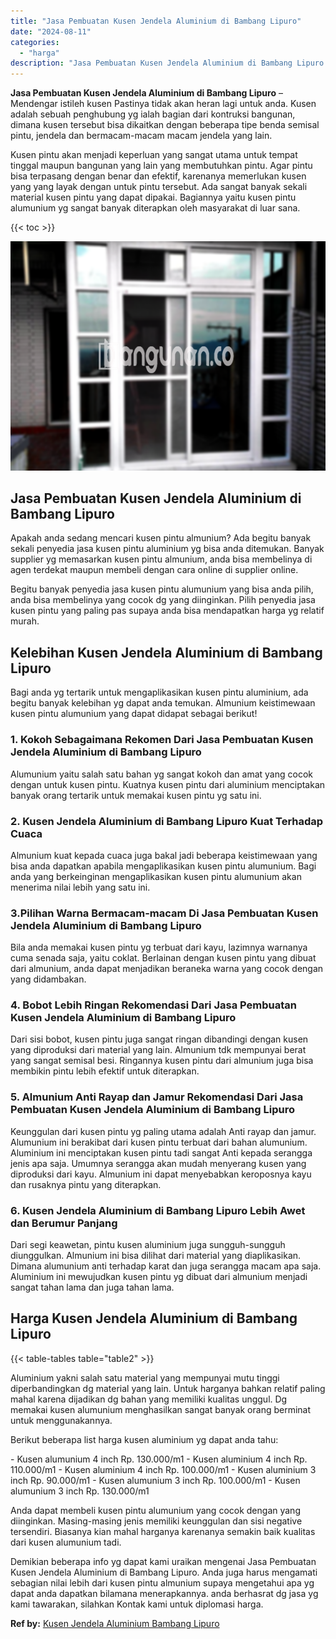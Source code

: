 ```yaml
---
title: "Jasa Pembuatan Kusen Jendela Aluminium di Bambang Lipuro"
date: "2024-08-11"
categories: 
  - "harga"
description: "Jasa Pembuatan Kusen Jendela Aluminium di Bambang Lipuro. Demikian beberapa info yg dapat kami uraikan mengenai Jasa Pembuatan Kusen Jendela Aluminium di Bam..."
---
```


**Jasa Pembuatan Kusen Jendela Aluminium di Bambang Lipuro** – Mendengar istileh kusen Pastinya tidak akan heran lagi untuk anda. Kusen adalah sebuah penghubung yg ialah bagian dari kontruksi bangunan, dimana kusen tersebut bisa dikaitkan dengan beberapa tipe benda semisal pintu, jendela dan bermacam-macam macam jendela yang lain.

Kusen pintu akan menjadi keperluan yang sangat utama untuk tempat tinggal maupun bangunan yang lain yang membutuhkan pintu. Agar pintu bisa terpasang dengan benar dan efektif, karenanya memerlukan kusen yang yang layak dengan untuk pintu tersebut. Ada sangat banyak sekali material kusen pintu yang dapat dipakai. Bagiannya yaitu kusen pintu alumunium yg sangat banyak diterapkan oleh masyarakat di luar sana.

{{< toc >}}

![Jasa Pembuatan Kusen Jendela Aluminium di Bambang Lipuro](/images/harga-kusen-jendela-alumunium-33.png)

## Jasa Pembuatan Kusen Jendela Aluminium di Bambang Lipuro

Apakah anda sedang mencari kusen pintu almunium? Ada begitu banyak sekali penyedia jasa kusen pintu aluminium yg bisa anda ditemukan. Banyak supplier yg memasarkan kusen pintu almunium, anda bisa membelinya di agen terdekat maupun membeli dengan cara online di supplier online.

Begitu banyak penyedia jasa kusen pintu alumunium yang bisa anda pilih, anda bisa membelinya yang cocok dg yang diinginkan. Pilih penyedia jasa kusen pintu yang paling pas supaya anda bisa mendapatkan harga yg relatif murah.

## Kelebihan Kusen Jendela Aluminium di Bambang Lipuro

Bagi anda yg tertarik untuk mengaplikasikan kusen pintu aluminium, ada begitu banyak kelebihan yg dapat anda temukan. Almunium keistimewaan kusen pintu alumunium yang dapat didapat sebagai berikut!

### 1\. Kokoh Sebagaimana Rekomen Dari Jasa Pembuatan Kusen Jendela Aluminium di Bambang Lipuro

Alumunium yaitu salah satu bahan yg sangat kokoh dan amat yang cocok dengan untuk kusen pintu. Kuatnya kusen pintu dari aluminium menciptakan banyak orang tertarik untuk memakai kusen pintu yg satu ini.

### 2\. Kusen Jendela Aluminium di Bambang Lipuro Kuat Terhadap Cuaca

Almunium kuat kepada cuaca juga bakal jadi beberapa keistimewaan yang bisa anda dapatkan apabila mengaplikasikan kusen pintu alumunium. Bagi anda yang berkeinginan mengaplikasikan kusen pintu alumunium akan menerima nilai lebih yang satu ini.

### 3.Pilihan Warna Bermacam-macam Di Jasa Pembuatan Kusen Jendela Aluminium di Bambang Lipuro

Bila anda memakai kusen pintu yg terbuat dari kayu, lazimnya warnanya cuma senada saja, yaitu coklat. Berlainan dengan kusen pintu yang dibuat dari almunium, anda dapat menjadikan beraneka warna yang cocok dengan yang didambakan.

### 4\. Bobot Lebih Ringan Rekomendasi Dari Jasa Pembuatan Kusen Jendela Aluminium di Bambang Lipuro

Dari sisi bobot, kusen pintu juga sangat ringan dibandingi dengan kusen yang diproduksi dari material yang lain. Almunium tdk mempunyai berat yang sangat semisal besi. Ringannya kusen pintu dari almunium juga bisa membikin pintu lebih efektif untuk diterapkan.

### 5\. Almunium Anti Rayap dan Jamur Rekomendasi Dari Jasa Pembuatan Kusen Jendela Aluminium di Bambang Lipuro

Keunggulan dari kusen pintu yg paling utama adalah Anti rayap dan jamur. Alumunium ini berakibat dari kusen pintu terbuat dari bahan alumunium. Aluminium ini menciptakan kusen pintu tadi sangat Anti kepada serangga jenis apa saja. Umumnya serangga akan mudah menyerang kusen yang diproduksi dari kayu. Almunium ini dapat menyebabkan keroposnya kayu dan rusaknya pintu yang diterapkan.

### 6\. Kusen Jendela Aluminium di Bambang Lipuro Lebih Awet dan Berumur Panjang

Dari segi keawetan, pintu kusen aluminium juga sungguh-sungguh diunggulkan. Almunium ini bisa dilihat dari material yang diaplikasikan. Dimana alumunium anti terhadap karat dan juga serangga macam apa saja. Aluminium ini mewujudkan kusen pintu yg dibuat dari almunium menjadi sangat tahan lama dan juga tahan lama.

## Harga Kusen Jendela Aluminium di Bambang Lipuro

{{< table-tables table="table2" >}}

Aluminium yakni salah satu material yang mempunyai mutu tinggi diperbandingkan dg material yang lain. Untuk harganya bahkan relatif paling mahal karena dijadikan dg bahan yang memiliki kualitas unggul. Dg memakai kusen alumunium menghasilkan sangat banyak orang berminat untuk menggunakannya.

Berikut beberapa list harga kusen aluminium yg dapat anda tahu:

\- Kusen alumunium 4 inch Rp. 130.000/m1 - Kusen aluminium 4 inch Rp. 110.000/m1 - Kusen aluminium 4 inch Rp. 100.000/m1 - Kusen aluminium 3 inch Rp. 90.000/m1 - Kusen alumunium 3 inch Rp. 100.000/m1 - Kusen alumunium 3 inch Rp. 130.000/m1

Anda dapat membeli kusen pintu alumunium yang cocok dengan yang diinginkan. Masing-masing jenis memiliki keunggulan dan sisi negative tersendiri. Biasanya kian mahal harganya karenanya semakin baik kualitas dari kusen alumunium tadi.

Demikian beberapa info yg dapat kami uraikan mengenai Jasa Pembuatan Kusen Jendela Aluminium di Bambang Lipuro. Anda juga harus mengamati sebagian nilai lebih dari kusen pintu almunium supaya mengetahui apa yg dapat anda dapatkan bilamana menerapkannya. anda berhasrat dg jasa yg kami tawarakan, silahkan Kontak kami untuk diplomasi harga.

**Ref by:** [Kusen Jendela Aluminium Bambang Lipuro](https://id.wikipedia.org/wiki/Kusen)
